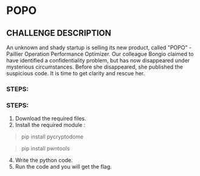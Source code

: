 # POPO
## CHALLENGE DESCRIPTION
An unknown and shady startup is selling its new product, called "POPO" - Paillier Operation Performance Optimizer. Our colleague Bongio claimed to have identified a confidentiality problem, but has now disappeared under mysterious circumstances. Before she disappeared, she published the suspicious code. It is time to get clarity and rescue her.

### STEPS:
### STEPS:
1. Download the required files.
2. Install the required module :
> pip install pycryptodome


> pip install pwntools 
4. Write the python code.
5. Run the code and you will get the flag.
